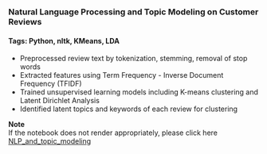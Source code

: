 ### Natural Language Processing and Topic Modeling on Customer Reviews
#### Tags: Python, nltk, KMeans, LDA

- Preprocessed review text by tokenization, stemming, removal of stop words
- Extracted features using Term Frequency - Inverse Document Frequency (TFIDF)
- Trained unsupervised learning models including K-means clustering and Latent Dirichlet Analysis
- Identified latent topics and keywords of each review for clustering

**Note**    
If the notebook does not render appropriately, please click here [NLP_and_topic_modeling](https://nbviewer.jupyter.org/github/Shuyan-Huang/NLP_and_topic_modeling/blob/main/topic_modeling.ipynb)
